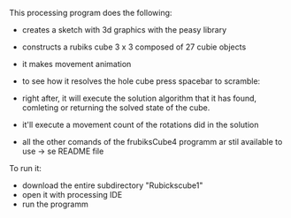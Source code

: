 
This processing program does the following:

- creates a sketch with 3d graphics with the peasy library
- constructs a rubiks cube 3 x 3 composed of 27 cubie objects
- it makes movement animation 


- to see how it resolves the hole cube press spacebar to scramble: 
- right after, it will execute the solution algorithm that it has found, comleting or returning the solved state of the cube.
- it'll execute a movement count of the rotations did in the solution
 
- all the other comands of the frubiksCube4 programm ar stil available to use -> se README file

To run it:
- download the entire subdirectory "Rubickscube1"
- open it with processing IDE
- run the programm
